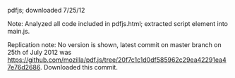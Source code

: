 pdfjs; downloaded 7/25/12

Note: Analyzed all code included in pdfjs.html; extracted script element into main.js.

Replication note: No version is shown, latest commit on master branch on 25th of July 2012 was https://github.com/mozilla/pdf.js/tree/20f7c1c1d0df585962c29ea42291ea47e76d2686. Downloaded this commit.